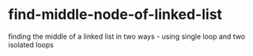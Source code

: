 # find-middle-node-of-linked-list
finding the middle of a linked list in two ways - using single loop and two isolated loops
